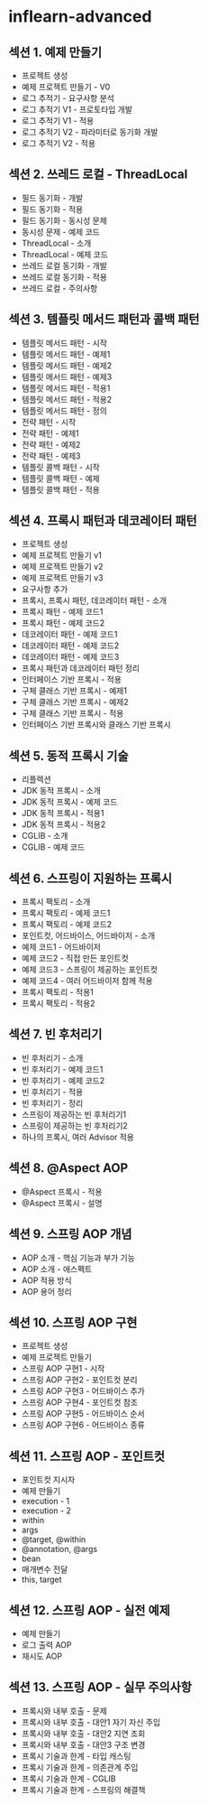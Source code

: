 # inflearn-advanced
## 섹션 1. 예제 만들기
- 프로젝트 생성
- 예제 프로젝트 만들기 - V0
- 로그 추적기 - 요구사항 분석
- 로그 추적기 V1 - 프로토타입 개발
- 로그 추적기 V1 - 적용
- 로그 추적기 V2 - 파라미터로 동기화 개발
- 로그 추적기 V2 - 적용

## 섹션 2. 쓰레드 로컬 - ThreadLocal
- 필드 동기화 - 개발
- 필드 동기화 - 적용
- 필드 동기화 - 동시성 문제
- 동시성 문제 - 예제 코드
- ThreadLocal - 소개
- ThreadLocal - 예제 코드
- 쓰레드 로컬 동기화 - 개발
- 쓰레드 로컬 동기화 - 적용
- 쓰레드 로컬 - 주의사항

## 섹션 3. 템플릿 메서드 패턴과 콜백 패턴
- 템플릿 메서드 패턴 - 시작
- 템플릿 메서드 패턴 - 예제1
- 템플릿 메서드 패턴 - 예제2
- 템플릿 메서드 패턴 - 예제3
- 템플릿 메서드 패턴 - 적용1
- 템플릿 메서드 패턴 - 적용2
- 템플릿 메서드 패턴 - 정의
- 전략 패턴 - 시작
- 전략 패턴 - 예제1
- 전략 패턴 - 예제2
- 전략 패턴 - 예제3
- 템플릿 콜백 패턴 - 시작
- 템플릿 콜백 패턴 - 예제
- 템플릿 콜백 패턴 - 적용

## 섹션 4. 프록시 패턴과 데코레이터 패턴
- 프로젝트 생성
- 예제 프로젝트 만들기 v1
- 예제 프로젝트 만들기 v2
- 예제 프로젝트 만들기 v3
- 요구사항 추가
- 프록시, 프록시 패턴, 데코레이터 패턴 - 소개
- 프록시 패턴 - 예제 코드1
- 프록시 패턴 - 예제 코드2
- 데코레이터 패턴 - 예제 코드1
- 데코레이터 패턴 - 예제 코드2
- 데코레이터 패턴 - 예제 코드3
- 프록시 패턴과 데코레이터 패턴 정리
- 인터페이스 기반 프록시 - 적용
- 구체 클래스 기반 프록시 - 예제1
- 구체 클래스 기반 프록시 - 예제2
- 구체 클래스 기반 프록시 - 적용
- 인터페이스 기반 프록시와 클래스 기반 프록시

## 섹션 5. 동적 프록시 기술
- 리플렉션
- JDK 동적 프록시 - 소개
- JDK 동적 프록시 - 예제 코드
- JDK 동적 프록시 - 적용1
- JDK 동적 프록시 - 적용2
- CGLIB - 소개
- CGLIB - 예제 코드

## 섹션 6. 스프링이 지원하는 프록시
- 프록시 팩토리 - 소개
- 프록시 팩토리 - 예제 코드1
- 프록시 팩토리 - 예제 코드2
- 포인트컷, 어드바이스, 어드바이저 - 소개
- 예제 코드1 - 어드바이저
- 예제 코드2 - 직접 만든 포인트컷
- 예제 코드3 - 스프링이 제공하는 포인트컷
- 예제 코드4 - 여러 어드바이저 함께 적용
- 프록시 팩토리 - 적용1
- 프록시 팩토리 - 적용2

## 섹션 7. 빈 후처리기
- 빈 후처리기 - 소개
- 빈 후처리기 - 예제 코드1
- 빈 후처리기 - 예제 코드2
- 빈 후처리기 - 적용
- 빈 후처리기 - 정리
- 스프링이 제공하는 빈 후처리기1
- 스프링이 제공하는 빈 후처리기2
- 하나의 프록시, 여러 Advisor 적용

## 섹션 8. @Aspect AOP
- @Aspect 프록시 - 적용
- @Aspect 프록시 - 설명

## 섹션 9. 스프링 AOP 개념
- AOP 소개 - 핵심 기능과 부가 기능
- AOP 소개 - 애스펙트
- AOP 적용 방식
- AOP 용어 정리

## 섹션 10. 스프링 AOP 구현
- 프로젝트 생성
- 예제 프로젝트 만들기
- 스프링 AOP 구현1 - 시작
- 스프링 AOP 구현2 - 포인트컷 분리
- 스프링 AOP 구현3 - 어드바이스 추가
- 스프링 AOP 구현4 - 포인트컷 참조 
- 스프링 AOP 구현5 - 어드바이스 순서
- 스프링 AOP 구현6 - 어드바이스 종류

## 섹션 11. 스프링 AOP - 포인트컷
- 포인트컷 지시자
- 예제 만들기
- execution - 1
- execution - 2
- within
- args
- @target, @within
- @annotation, @args
- bean
- 매개변수 전달
- this, target

## 섹션 12. 스프링 AOP - 실전 예제
- 예제 만들기
- 로그 출력 AOP
- 재시도 AOP

## 섹션 13. 스프링 AOP - 실무 주의사항
- 프록시와 내부 호출 - 문제
- 프록시와 내부 호출 - 대안1 자기 자신 주입
- 프록시와 내부 호출 - 대안2 지연 조회
- 프록시와 내부 호출 - 대안3 구조 변경
- 프록시 기술과 한계 - 타입 캐스팅
- 프록시 기술과 한계 - 의존관계 주입
- 프록시 기술과 한계 - CGLIB
- 프록시 기술과 한계 - 스프링의 해결책
